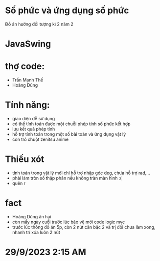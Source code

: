 # Số phức và ứng dụng số phức
Đồ án hướng đối tượng kì 2 năm 2 
# JavaSwing
# thợ code: 
 - Trần Mạnh Thế
-  Hoàng Dũng 
# Tính năng:
- giao diện dễ sử dụng
- có thể tính toán được một chuỗi phép tính số phức kết hợp
- lưu kết quả phép tính
- hỗ trợ tính toán trong một số bài toán và ứng dụng vật lý
- con trỏ chuột zenitsu anime
# Thiếu xót 
- tính toán trong vật lý mới chỉ hỗ trợ nhập góc deg, chưa hỗ trợ rad,...
- phải làm tròn số thập phân nếu không tràn màn hình :(
- quên r
# fact

- Hoàng Dũng ăn hại
- còn mấy ngày cuối trước lúc bảo vệ mới code logic mvc 
- trước lúc thông đồ án 5p, còn 2 nút căn bậc 2 và trị đối chưa làm xong, nhanh trí xóa luôn 2 nút

# 29/9/2023 2:15 AM
  
